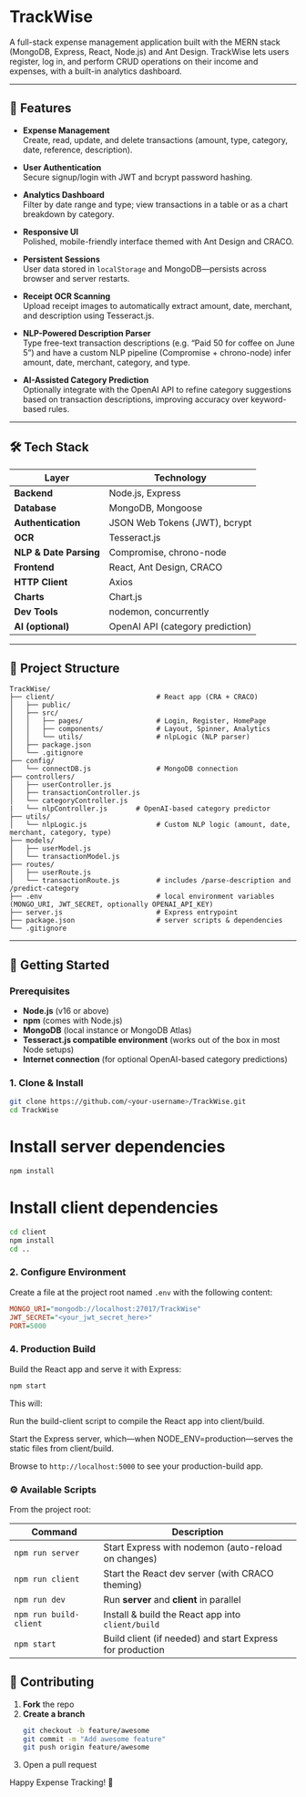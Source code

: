 # TrackWise

A full-stack expense management application built with the MERN stack (MongoDB, Express, React, Node.js) and Ant Design. TrackWise lets users register, log in, and perform CRUD operations on their income and expenses, with a built-in analytics dashboard.

---

## 🚀 Features



- **Expense Management**  
  Create, read, update, and delete transactions (amount, type, category, date, reference, description).
- **User Authentication**  
  Secure signup/login with JWT and bcrypt password hashing.

- **Analytics Dashboard**  
  Filter by date range and type; view transactions in a table or as a chart breakdown by category.

- **Responsive UI**  
  Polished, mobile-friendly interface themed with Ant Design and CRACO.

- **Persistent Sessions**  
  User data stored in `localStorage` and MongoDB—persists across browser and server restarts.
- **Receipt OCR Scanning**  
  Upload receipt images to automatically extract amount, date, merchant, and description using Tesseract.js.

- **NLP-Powered Description Parser**  
  Type free-text transaction descriptions (e.g. “Paid 50 for coffee on June 5”) and have a custom NLP pipeline (Compromise + chrono-node) infer amount, date, merchant, category, and type.

- **AI-Assisted Category Prediction**  
  Optionally integrate with the OpenAI API to refine category suggestions based on transaction descriptions, improving accuracy over keyword-based rules.  


---

## 🛠️ Tech Stack

| Layer                 | Technology                                    |
| ----------------------| ----------------------------------------------|
| **Backend**           | Node.js, Express                               |
| **Database**          | MongoDB, Mongoose                              |
| **Authentication**    | JSON Web Tokens (JWT), bcrypt                  |
| **OCR**               | Tesseract.js                                   |
| **NLP & Date Parsing**| Compromise, chrono-node                        |
| **Frontend**          | React, Ant Design, CRACO                       |
| **HTTP Client**       | Axios                                          |
| **Charts**            | Chart.js                                       |
| **Dev Tools**         | nodemon, concurrently                          |
| **AI (optional)**     | OpenAI API (category prediction)               |
---

## 📁 Project Structure
```
TrackWise/
├── client/                         # React app (CRA + CRACO)
│   ├── public/
│   ├── src/
│   │   ├── pages/                  # Login, Register, HomePage
│   │   ├── components/             # Layout, Spinner, Analytics
│   │   └── utils/                  # nlpLogic (NLP parser)
│   ├── package.json
│   └── .gitignore
├── config/
│   └── connectDB.js                # MongoDB connection
├── controllers/
│   ├── userController.js
│   ├── transactionController.js
│   └── categoryController.js
|   └── nlpController.js       # OpenAI-based category predictor
├── utils/
│   └── nlpLogic.js                 # Custom NLP logic (amount, date, merchant, category, type)
├── models/
│   ├── userModel.js
│   └── transactionModel.js
├── routes/
│   ├── userRoute.js
│   └── transactionRoute.js         # includes /parse-description and /predict-category
├── .env                            # local environment variables (MONGO_URI, JWT_SECRET, optionally OPENAI_API_KEY)
├── server.js                       # Express entrypoint
├── package.json                    # server scripts & dependencies
└── .gitignore
```




---

## 🔧 Getting Started

### Prerequisites

- **Node.js** (v16 or above)  
- **npm** (comes with Node.js)  
- **MongoDB** (local instance or MongoDB Atlas)  
- **Tesseract.js compatible environment** (works out of the box in most Node setups)  
- **Internet connection** (for optional OpenAI-based category predictions)

### 1. Clone & Install

```bash
git clone https://github.com/<your-username>/TrackWise.git
cd TrackWise
```

# Install server dependencies

```bash
npm install
```



# Install client dependencies
```bash
cd client
npm install
cd ..
```

### 2. Configure Environment

Create a file at the project root named `.env` with the following content:

```ini
MONGO_URI="mongodb://localhost:27017/TrackWise"
JWT_SECRET="<your_jwt_secret_here>"
PORT=5000
```

### 4. Production Build

Build the React app and serve it with Express:

```bash
npm start
```
This will:

Run the build-client script to compile the React app into client/build.

Start the Express server, which—when NODE_ENV=production—serves the static files from client/build.

Browse to `http://localhost:5000` to see your production-build app.


### ⚙️ Available Scripts

From the project root:

| Command               | Description                                                   |
| --------------------- | ------------------------------------------------------------- |
| `npm run server`      | Start Express with nodemon (auto-reload on changes)          |
| `npm run client`      | Start the React dev server (with CRACO theming)              |
| `npm run dev`         | Run **server** and **client** in parallel                     |
| `npm run build-client`| Install & build the React app into `client/build`             |
| `npm start`           | Build client (if needed) and start Express for production     |


## 🤝 Contributing

1. **Fork** the repo  
2. **Create a branch**  
   ```bash
   git checkout -b feature/awesome
   git commit -m "Add awesome feature"
   git push origin feature/awesome
   ```
3. Open a pull request


Happy Expense Tracking! 🚀


